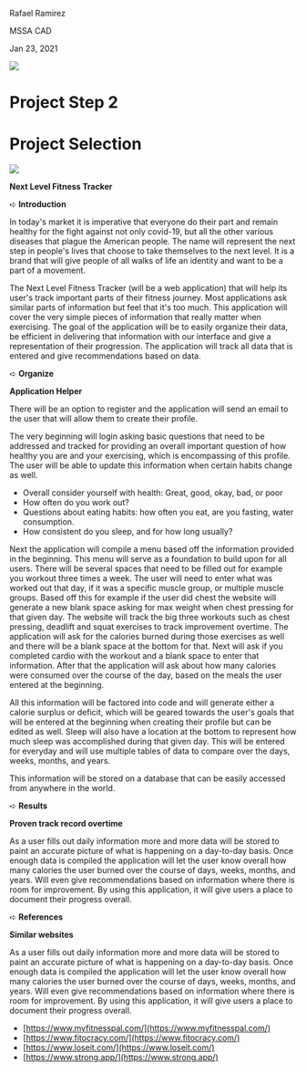 Rafael Ramirez

MSSA CAD

Jan 23, 2021

![](RackMultipart20210130-4-1dil65e_html_237499165a11f2b9.gif)

# **Project Step 2**

# **Project Selection**

![](RackMultipart20210130-4-1dil65e_html_237499165a11f2b9.gif)

**Next Level Fitness Tracker**

➪ **Introduction**

In today&#39;s market it is imperative that everyone do their part and remain healthy for the fight against not only covid-19, but all the other various diseases that plague the American people. The name will represent the next step in people&#39;s lives that choose to take themselves to the next level. It is a brand that will give people of all walks of life an identity and want to be a part of a movement.

The Next Level Fitness Tracker (will be a web application) that will help its user&#39;s track important parts of their fitness journey. Most applications ask similar parts of information but feel that it&#39;s too much. This application will cover the very simple pieces of information that really matter when exercising. The goal of the application will be to easily organize their data, be efficient in delivering that information with our interface and give a representation of their progression. The application will track all data that is entered and give recommendations based on data.

➪ **Organize**

**Application Helper**

There will be an option to register and the application will send an email to the user that will allow them to create their profile.

The very beginning will login asking basic questions that need to be addressed and tracked for providing an overall important question of how healthy you are and your exercising, which is encompassing of this profile. The user will be able to update this information when certain habits change as well.

- Overall consider yourself with health: Great, good, okay, bad, or poor
- How often do you work out?
- Questions about eating habits: how often you eat, are you fasting, water consumption.
- How consistent do you sleep, and for how long usually?

Next the application will compile a menu based off the information provided in the beginning. This menu will serve as a foundation to build upon for all users. There will be several spaces that need to be filled out for example you workout three times a week. The user will need to enter what was worked out that day, if it was a specific muscle group, or multiple muscle groups. Based off this for example if the user did chest the website will generate a new blank space asking for max weight when chest pressing for that given day. The website will track the big three workouts such as chest pressing, deadlift and squat exercises to track improvement overtime. The application will ask for the calories burned during those exercises as well and there will be a blank space at the bottom for that. Next will ask if you completed cardio with the workout and a blank space to enter that information. After that the application will ask about how many calories were consumed over the course of the day, based on the meals the user entered at the beginning.

All this information will be factored into code and will generate either a calorie surplus or deficit, which will be geared towards the user&#39;s goals that will be entered at the beginning when creating their profile but can be edited as well. Sleep will also have a location at the bottom to represent how much sleep was accomplished during that given day. This will be entered for everyday and will use multiple tables of data to compare over the days, weeks, months, and years.

This information will be stored on a database that can be easily accessed from anywhere in the world.

➪ **Results**

**Proven track record overtime**

As a user fills out daily information more and more data will be stored to paint an accurate picture of what is happening on a day-to-day basis. Once enough data is compiled the application will let the user know overall how many calories the user burned over the course of days, weeks, months, and years. Will even give recommendations based on information where there is room for improvement. By using this application, it will give users a place to document their progress overall.

➪ **References**

**Similar websites**

As a user fills out daily information more and more data will be stored to paint an accurate picture of what is happening on a day-to-day basis. Once enough data is compiled the application will let the user know overall how many calories the user burned over the course of days, weeks, months, and years. Will even give recommendations based on information where there is room for improvement. By using this application, it will give users a place to document their progress overall.

- [https://www.myfitnesspal.com/](https://www.myfitnesspal.com/)
- [https://www.fitocracy.com/](https://www.fitocracy.com/)
- [https://www.loseit.com/](https://www.loseit.com/)
- [https://www.strong.app/](https://www.strong.app/)
